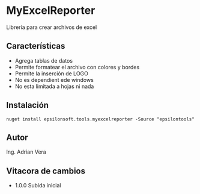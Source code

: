﻿# MyExcelReporter

Librería para crear archivos de excel

## Características
- Agrega tablas de datos
- Permite formatear el archivo con colores y bordes
- Permite la inserción de LOGO
- No es dependient ede windows
- No esta limitada a hojas ni nada

## Instalación 

	nuget install epsilonsoft.tools.myexcelreporter -Source "epsilontools"

## Autor

Ing. Adrian Vera

## Vitacora de cambios
- 1.0.0 Subida inicial